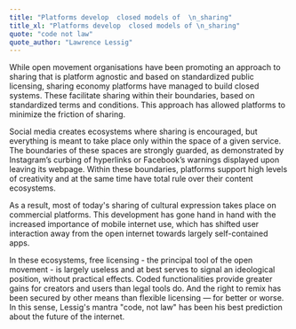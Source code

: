 ```yaml
---
title: "Platforms develop  closed models of  \n_sharing"
title_xl: "Platforms develop  closed models of \n_sharing"
quote: "code not law"
quote_author: "Lawrence Lessig"
---
```

While open movement organisations have been  promoting an approach to sharing that is platform agnostic and based on standardized public licensing, sharing economy platforms have managed to build closed systems. These  facilitate sharing within their boundaries,  based on standardized terms and conditions. This approach has allowed platforms to minimize the friction of sharing.  
<!--more-->
Social media creates ecosystems where sharing is encouraged, but everything is meant to take place only within the space of a given service. The boundaries of these spaces are strongly guarded, as demonstrated by Instagram’s curbing of hyperlinks or Facebook’s warnings displayed upon leaving its webpage. Within these boundaries, platforms  support high levels of creativity and at the same time have total rule over their  content ecosystems.  
<!--more-->
As a result, most of today's sharing of cultural expression takes place on commercial platforms. This development has gone hand in hand with the increased importance of mobile internet use, which has shifted user interaction away from the open internet towards largely self-contained apps.
<!--more-->
In these ecosystems, free licensing - the principal tool of the open movement - is largely useless and at best serves to signal an ideological position, without practical effects. Coded functionalities provide greater gains for creators and users than legal tools do. And the right to remix has been secured by other means than flexible licensing — for better or worse. In this sense, Lessig's mantra "code, not law" has been his best prediction about the future of the internet.
